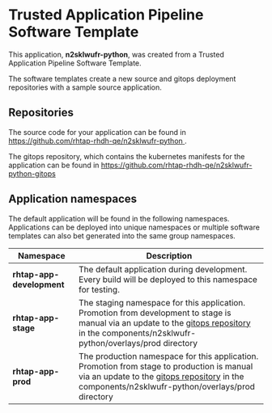 # Trusted Application Pipeline Software Template

This application, **n2sklwufr-python**, was created from a Trusted Application Pipeline Software Template.

The software templates create a new source and gitops deployment repositories with a sample source application. 

## Repositories

The source code for your application can be found in [https://github.com/rhtap-rhdh-qe/n2sklwufr-python ](https://github.com/rhtap-rhdh-qe/n2sklwufr-python ).
 
The gitops repository, which contains the kubernetes manifests for the application can be found in 
[https://github.com/rhtap-rhdh-qe/n2sklwufr-python-gitops ](https://github.com/rhtap-rhdh-qe/n2sklwufr-python-gitops ) 

## Application namespaces 

The default application will be found in the following namespaces. Applications can be deployed into unique namespaces or multiple software templates can also bet generated into the same group namespaces.  

|  Namespace   |  Description   |  
| -------- | -------- |   
| **rhtap-app-development** | The default application during development. Every build will be deployed to this namespace for testing. | 
| **rhtap-app-stage** | The staging namespace for this application. Promotion from development to stage is manual via an update to the [gitops repository](https://github.com/rhtap-rhdh-qe/n2sklwufr-python-gitops ) in the components/n2sklwufr-python/overlays/prod directory |  
| **rhtap-app-prod** | The production namespace for this application. Promotion from stage to production is manual via an update to the [gitops repository](https://github.com/rhtap-rhdh-qe/n2sklwufr-python-gitops ) in the components/n2sklwufr-python/overlays/prod directory | 